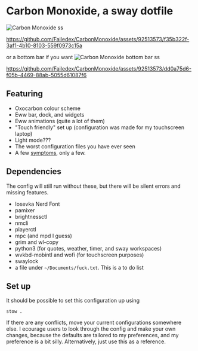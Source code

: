 # Carbon Monoxide, a sway dotfile

![Carbon Monoxide ss](https://github.com/Failedex/CarbonMonoxide/blob/main/assests/carbonmonoxide3.png?raw=true)

https://github.com/Failedex/CarbonMonoxide/assets/92513573/f35b322f-3af1-4b10-8103-559f0973c15a

or a bottom bar if you want
![Carbon Monoxide bottom bar ss](https://github.com/Failedex/CarbonMonoxide/blob/main/assests/carbonmonoxide_bottom.png?raw=true)


https://github.com/Failedex/CarbonMonoxide/assets/92513573/dd0a75d6-f05b-4469-88ab-5055d61087f6

## Featuring
- Oxocarbon colour scheme
- Eww bar, dock, and widgets
- Eww animations (quite a lot of them)
- "Touch friendly" set up (configuration was made for my touchscreen laptop)
- Light mode???
- The worst configuration files you have ever seen
- A few [symptoms](https://www.mayoclinic.org/diseases-conditions/carbon-monoxide/symptoms-causes/syc-20370642), only a few.

## Dependencies 

The config will still run without these, but there will be silent errors and missing features. 
- Iosevka Nerd Font
- pamixer
- brightnessctl
- nmcli
- playerctl
- mpc (and mpd I guess)
- grim and wl-copy
- python3 (for quotes, weather, timer, and sway workspaces)
- wvkbd-mobintl and wofi (for touchscreen purposes)
- swaylock
- a file under `~/Documents/fuck.txt`. This is a to do list

## Set up 
It should be possible to set this configuration up using 
```
stow .
```

If there are any conflicts, move your current configurations somewhere else. I ecourage users to look through the config and make your own changes, because the defaults are tailored to my preferences, and my preference is a bit silly. 
Alternatively, just use this as a reference.
